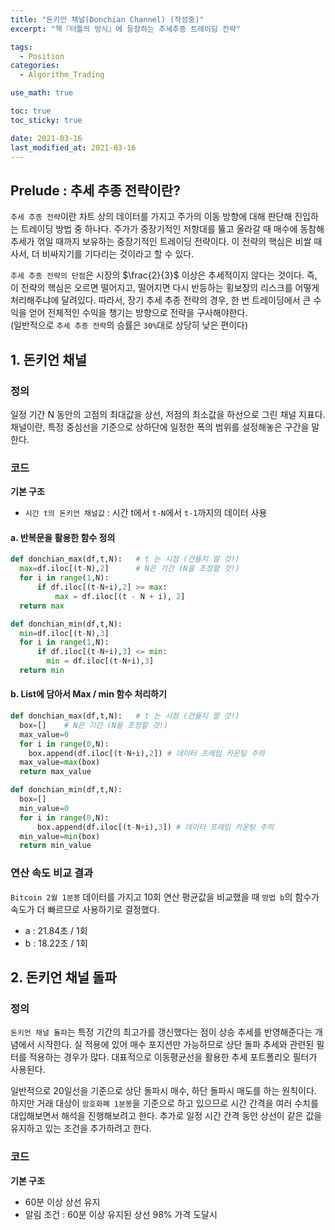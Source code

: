```yaml
---
title: "돈키언 채널(Donchian Channel) (작성중)"
excerpt: "책『터틀의 방식』에 등장하는 추세추종 트레이딩 전략"

tags:
  - Position
categories:
  - Algorithm_Trading

use_math: true

toc: true
toc_sticky: true

date: 2021-03-16
last_modified_at: 2021-03-16
---
```


## Prelude : 추세 추종 전략이란?
`추세 추종 전략`이란 차트 상의 데이터를 가지고 주가의 이동 방향에 대해 판단해 진입하는 트레이딩 방법 중 하나다. 주가가 중장기적인 저항대를 뚫고 올라갈 때 매수에 동참해 추세가 꺾일 때까지 보유하는 중장기적인 트레이딩 전략이다. 이 전략의 핵심은 비쌀 때 사서, 더 비싸지기를 기다리는 것이라고 할 수 있다. 

`추세 추종 전략의 단점`은 시장의 $\frac{2}{3}$ 이상은 추세적이지 않다는 것이다. 즉, 이 전략의 핵심은 오르면 떨어지고, 떨어지면 다시 반등하는 횡보장의 리스크를 어떻게 처리해주냐에 달려있다. 따라서, 장기 추세 추종 전략의 경우, 한 번 트레이딩에서 큰 수익을 얻어 전체적인 수익을 챙기는 방향으로 전략을 구사해야한다.  
(일반적으로 `추세 추종 전략`의 승률은 `30%`대로 상당히 낮은 편이다)

## 1. 돈키언 채널
### 정의
일정 기간 N 동안의 고점의 최대값을 상선, 저점의 최소값을 하선으로 그린 채널 지표다. 채널이란, 특정 중심선을 기준으로 상하단에 일정한 폭의 범위를 설정해놓은 구간을 말한다.  

### 코드
**기본 구조** 
  - `시간 t의 돈키언 채널값` : 시간 t에서 `t-N`에서 `t-1`까지의 데이터 사용

#### a. 반복문을 활용한 함수 정의
```python
def donchian_max(df,t,N):   # t 는 시점 (건들지 말 것!)
  max=df.iloc[(t-N),2]      # N은 기간 (N을 조정할 것!)
  for i in range(1,N):
      if df.iloc[(t-N+i),2] >= max:
          max = df.iloc[(t - N + i), 2]
  return max

def donchian_min(df,t,N):
  min=df.iloc[(t-N),3]
  for i in range(1,N):
      if df.iloc[(t-N+i),3] <= min:
        min = df.iloc[(t-N+i),3]
  return min
```
#### b. List에 담아서 Max / min 함수 처리하기

```python
def donchian_max(df,t,N):   # t 는 시점 (건들지 말 것!)
  box=[]    # N은 기간 (N을 조정할 것!)
  max_value=0
  for i in range(0,N):
    box.append(df.iloc[(t-N+i),2]) # 데이터 프레임 카운팅 주의
  max_value=max(box)
  return max_value

def donchian_min(df,t,N):
  box=[]
  min_value=0
  for i in range(0,N):
      box.append(df.iloc[(t-N+i),3]) # 데이터 프레임 카운팅 주의
  min_value=min(box)
  return min_value
```

### 연산 속도 비교 결과 

`Bitcoin 2월 1분봉` 데이터를 가지고 10회 연산 평균값을 비교했을 때 `방법 b`의 함수가 속도가 더 빠르므로 사용하기로 결정했다.
  - a : 21.84초 / 1회
  - b : 18.22초 / 1회


## 2. 돈키언 채널 돌파
### 정의
`돈키언 채널 돌파`는 특정 기간의 최고가를 갱신했다는 점이 상승 추세를 반영해준다는 개념에서 시작한다. 실 적용에 있어 매수 포지션만 가능하므로 상단 돌파 추세와 관련된 필터를 적용하는 경우가 많다. 대표적으로 이동평균선을 활용한 추세 포트폴리오 필터가 사용된다.

일반적으로 20일선을 기준으로 상단 돌파시 매수, 하단 돌파시 매도를 하는 원칙이다. 하지만 거래 대상이 `암호화폐 1분봉`을 기준으로 하고 있으므로 시간 간격을 여러 수치를 대입해보면서 해석을 진행해보려고 한다. 추가로 일정 시간 간격 동안 상선이 같은 값을 유지하고 있는 조건을 추가하려고 한다.

### 코드
**기본 구조**
- 60분 이상 상선 유지
- 알림 조건 : 60분 이상 유지된 상선 98% 가격 도달시
```python

```

